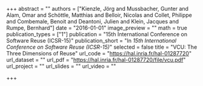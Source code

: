 +++
abstract = ""
authors = ["Kienzle, Jörg and Mussbacher, Gunter and Alam, Omar and Schöttle, Matthias and Belloir, Nicolas and Collet, Philippe and Combemale, Benoit and Deantoni, Julien and Klein, Jacques and Rumpe, Bernhard"]
date = "2016-01-01"
image_preview = ""
math = true
publication_types = ["1"]
publication = "15th International Conference on Software Reuse (ICSR-15)"
publication_short = "In *15th International Conference on Software Reuse (ICSR-15)*"
selected = false
title = "VCU: The Three Dimensions of Reuse"
url_code = "https://hal.inria.fr/hal-01287720"
url_dataset = ""
url_pdf = "https://hal.inria.fr/hal-01287720/file/vcu.pdf"
url_project = ""
url_slides = ""
url_video = ""

+++
